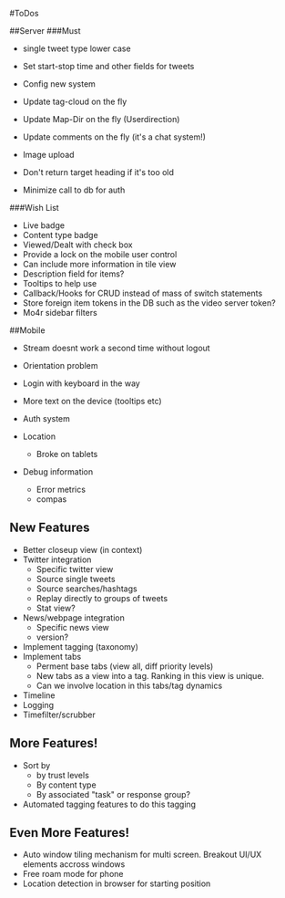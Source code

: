 #ToDos

##Server
###Must
* single tweet type lower case
* Set start-stop time and other fields for tweets
* Config new system

* Update tag-cloud on the fly
* Update Map-Dir on the fly (Userdirection)
* Update comments on the fly (it's a chat system!)

* Image upload

* Don't return target heading if it's too old
* Minimize call to db for auth

###Wish List
* Live badge
* Content type badge
* Viewed/Dealt with check box
* Provide a lock on the mobile user control
* Can include more information in tile view
* Description field for items?
* Tooltips to help use
* Callback/Hooks for CRUD instead of mass of switch statements
* Store foreign item tokens in the DB such as the video server token?
* Mo4r sidebar filters

##Mobile
* Stream doesnt work a second time without logout
* Orientation problem
* Login with keyboard in the way

* More text on the device (tooltips etc)
* Auth system
* Location
	* Broke on tablets
* Debug information
	* Error metrics
	* compas

## New Features
* Better closeup view (in context)
* Twitter integration
	* Specific twitter view
	* Source single tweets
	* Source searches/hashtags
	* Replay directly to groups of tweets
	* Stat view?
* News/webpage integration
	* Specific news view
	* version?
* Implement tagging (taxonomy)
* Implement tabs
	* Perment base tabs (view all, diff priority levels)
	* New tabs as a view into a tag. Ranking in this view is unique.
	* Can we involve location in this tabs/tag dynamics
* Timeline
* Logging
* Timefilter/scrubber

## More Features!
* Sort by
	* by trust levels
	* By content type
	* By associated "task" or response group?
* Automated tagging features to do this tagging

## Even More Features!
* Auto window tiling mechanism for multi screen. Breakout UI/UX elements accross windows
* Free roam mode for phone
* Location detection in browser for starting position